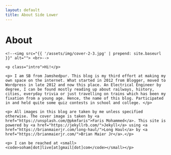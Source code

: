 ```yaml
---
layout: default
title: About Side Lower
---
```


<div class="post">
	<h1 class="pageTitle">About</h1>
	
	<!--<img src="{{ '/assets/img/cover-2-3.jpg' | prepend: site.baseurl }}" alt=""> <br>-->
	
	<p class="intro">Hi!</p>
	
	<p> I am SB from Jamshedpur. This blog is my third effort at making my own space on the internet. What started in 2012 from Blogger, moved to Wordpress in late 2012 and now this place. An Electrical Engineer by degree, I can be found mostly reading up about railways, history, cities, everyday trivia or just travelling on trains which has been my fixation from a young age. Hence, the name of this blog. Participated in and held quite some quiz contests in school and college. </p>
	
	<p> All images in this blog are taken by me unless specified otherwise. The cover image is taken by <a href="https://unsplash.com/@pkmfaris">Faris Mohammed</a>. This site is powered by <a href="https://jekyllrb.com/">Jekyll</a> using <a href="https://brianmaierjr.com/long-haul/">Long Haul</a> by <a href="https://brianmaierjr.com/">Brian Maier Jr</a>.</p>
	
	<p> I can be reached at <small><code>soham[dot]live[at]gmail[dot]com</code></small></p>
	
</div>
